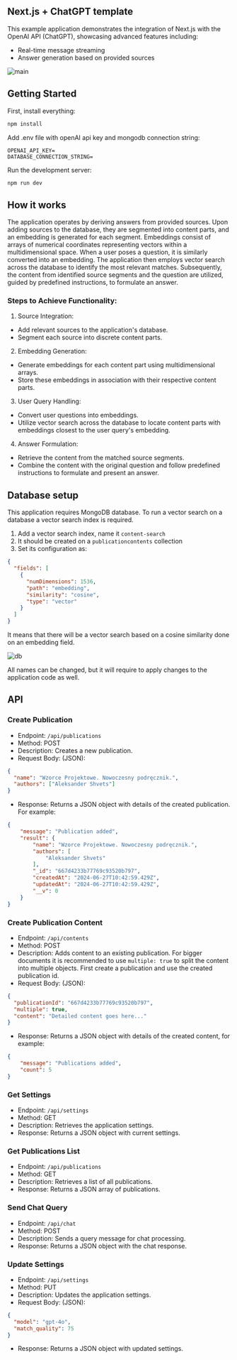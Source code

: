 ## Next.js + ChatGPT template

This example application demonstrates the integration of Next.js with the OpenAI API (ChatGPT), showcasing advanced features including:
- Real-time message streaming
- Answer generation based on provided sources

![main](main.png)

## Getting Started

First, install everything:

```bash
npm install
```

Add .env file with openAI api key and mongodb connection string:

```
OPENAI_API_KEY=
DATABASE_CONNECTION_STRING=
```



Run the development server:

```bash
npm run dev
```

## How it works

The application operates by deriving answers from provided sources. Upon adding sources to the database, they are segmented into content parts, and an embedding is generated for each segment. Embeddings consist of arrays of numerical coordinates representing vectors within a multidimensional space. When a user poses a question, it is similarly converted into an embedding. The application then employs vector search across the database to identify the most relevant matches. Subsequently, the content from identified source segments and the question are utilized, guided by predefined instructions, to formulate an answer.

### Steps to Achieve Functionality:

1. Source Integration:
- Add relevant sources to the application's database.
- Segment each source into discrete content parts.

2. Embedding Generation:
- Generate embeddings for each content part using multidimensional arrays.
- Store these embeddings in association with their respective content parts.

3. User Query Handling:
- Convert user questions into embeddings.
- Utilize vector search across the database to locate content parts with embeddings closest to the user query's embedding.

4. Answer Formulation:
- Retrieve the content from the matched source segments.
- Combine the content with the original question and follow predefined instructions to formulate and present an answer.


## Database setup

This application requires MongoDB database. To run a vector search on a database a vector search index is required. 

1. Add a vector search index, name it `content-search`
2. It should be created on a `publicationcontents` collection
3. Set its configuration as:
```json
{
  "fields": [
    {
      "numDimensions": 1536,
      "path": "embedding",
      "similarity": "cosine",
      "type": "vector"
    }
  ]
}
```
It means that there will be a vector search based on a cosine similarity done on an embedding field.

![db](db.png)

All names can be changed, but it will require to apply changes to the application code as well.

## API

### Create Publication
- Endpoint: `/api/publications`
- Method: POST
- Description: Creates a new publication.
- Request Body: (JSON):
```json
{
  "name": "Wzorce Projektowe. Nowoczesny podręcznik.",
  "authors": ["Aleksander Shvets"]
}
```
- Response: Returns a JSON object with details of the created publication. For example:
```json
{
    "message": "Publication added",
    "result": {
        "name": "Wzorce Projektowe. Nowoczesny podręcznik.",
        "authors": [
            "Aleksander Shvets"
        ],
        "_id": "667d4233b77769c93520b797",
        "createdAt": "2024-06-27T10:42:59.429Z",
        "updatedAt": "2024-06-27T10:42:59.429Z",
        "__v": 0
    }
}
```

### Create Publication Content
- Endpoint: `/api/contents`
- Method: POST
- Description: Adds content to an existing publication. For bigger documents it is recommended to use `multiple: true` to split the content into multiple objects. First create a publication and use the created publication id.
- Request Body: (JSON):
```json
{
  "publicationId": "667d4233b77769c93520b797",
  "multiple": true,
  "content": "Detailed content goes here..."
}
```
- Response: Returns a JSON object with details of the created content, for example:
```json
{
    "message": "Publications added",
    "count": 5
}
```

### Get Settings
- Endpoint: `/api/settings`
- Method: GET
- Description: Retrieves the application settings.
- Response: Returns a JSON object with current settings.

### Get Publications List
- Endpoint: `/api/publications`
- Method: GET
- Description: Retrieves a list of all publications.
- Response: Returns a JSON array of publications.

### Send Chat Query
- Endpoint: `/api/chat`
- Method: POST
- Description: Sends a query message for chat processing.
- Response: Returns a JSON object with the chat response.

### Update Settings
- Endpoint: `/api/settings`
- Method: PUT
- Description: Updates the application settings.
- Request Body: (JSON):
```json
{
  "model": "gpt-4o",
  "match_quality": 75
}
```
- Response: Returns a JSON object with updated settings.
